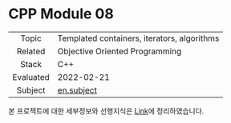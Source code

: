 # CPP Module 08

|           |                                                              |
| :-------: | ------------------------------------------------------------ |
|   Topic   | Templated containers, iterators, algorithms                  |
|  Related  | Objective Oriented Programming                               |
|   Stack   | C++                                                          |
| Evaluated | 2022-02-21                                                   |
|  Subject  | [en.subject](https://github.com/24siefil/42SEOUL-42cursus/blob/main/04-cpp-module/subject/cpp-module-08.pdf) |

본 프로젝트에 대한 세부정보와 선행지식은 [Link](https://velog.io/@sshin/cpp-module-08)에 정리하였습니다.

